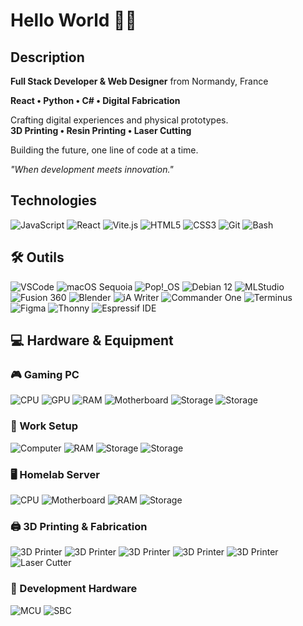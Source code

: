 # Hello World 🧑‍💻

## Description

**Full Stack Developer & Web Designer** from Normandy, France

**React • Python • C# • Digital Fabrication**

Crafting digital experiences and physical prototypes.  
**3D Printing • Resin Printing • Laser Cutting**

Building the future, one line of code at a time.

*"When development meets innovation."*

## Technologies

![JavaScript](https://img.shields.io/badge/-JavaScript-F7DF1E?style=for-the-badge&logo=javascript&logoColor=black)
![React](https://img.shields.io/badge/-React-61DAFB?style=for-the-badge&logo=react&logoColor=black)
![Vite.js](https://img.shields.io/badge/-Vite.js-646CFF?style=for-the-badge&logo=vite&logoColor=white)
![HTML5](https://img.shields.io/badge/-HTML5-E34F26?style=for-the-badge&logo=html5&logoColor=white)
![CSS3](https://img.shields.io/badge/-CSS3-1572B6?style=for-the-badge&logo=css3&logoColor=white)
![Git](https://img.shields.io/badge/-Git-F05032?style=for-the-badge&logo=git&logoColor=white)
![Bash](https://img.shields.io/badge/-Bash-4EAA25?style=for-the-badge&logo=gnu-bash&logoColor=white)


## 🛠️ Outils

![VSCode](https://img.shields.io/badge/-VSCode-007ACC?style=for-the-badge&logo=visualstudiocode&logoColor=white)
![macOS Sequoia](https://img.shields.io/badge/-macOS%20Sequoia-000000?style=for-the-badge&logo=apple&logoColor=white)
![Pop!_OS](https://img.shields.io/badge/-Pop!__OS-48B9C7?style=for-the-badge&logo=linux&logoColor=white)
![Debian 12](https://img.shields.io/badge/-Debian%2012-A81D33?style=for-the-badge&logo=debian&logoColor=white)
![MLStudio](https://img.shields.io/badge/-MLLStudio-FF6B35?style=for-the-badge&logoColor=white)
![Fusion 360](https://img.shields.io/badge/-Fusion%20360-FF8C00?style=for-the-badge&logo=autodesk&logoColor=white)
![Blender](https://img.shields.io/badge/-Blender-F5792A?style=for-the-badge&logo=blender&logoColor=white)
![iA Writer](https://img.shields.io/badge/-iA%20Writer-1E90FF?style=for-the-badge&logoColor=white)
![Commander One](https://img.shields.io/badge/-Commander%20One-2E8B57?style=for-the-badge&logoColor=white)
![Terminus](https://img.shields.io/badge/-Terminus-000000?style=for-the-badge&logo=windowsterminal&logoColor=white)
![Figma](https://img.shields.io/badge/-Figma-F24E1E?style=for-the-badge&logo=figma&logoColor=white)
![Thonny](https://img.shields.io/badge/-Thonny-3776AB?style=for-the-badge&logo=python&logoColor=white)
![Espressif IDE](https://img.shields.io/badge/-Espressif%20IDE-E7352C?style=for-the-badge&logo=espressif&logoColor=white)

## 💻 Hardware & Equipment

### 🎮 Gaming PC
![CPU](https://img.shields.io/badge/CPU-Intel%20i5--10400F-0071C5?style=for-the-badge&logo=intel&logoColor=white)
![GPU](https://img.shields.io/badge/GPU-RTX%203080-76B900?style=for-the-badge&logo=nvidia&logoColor=white)
![RAM](https://img.shields.io/badge/RAM-16GB%20DDR4-FF6B35?style=for-the-badge&logoColor=white)
![Motherboard](https://img.shields.io/badge/Motherboard-B460M%20PRO-FF0000?style=for-the-badge&logoColor=white)
![Storage](https://img.shields.io/badge/SSD-500GB%20Crucial%20MX500-005BBB?style=for-the-badge&logoColor=white)
![Storage](https://img.shields.io/badge/SSD-1TB%20Crucial%20BX500-005BBB?style=for-the-badge&logoColor=white)

### 💼 Work Setup
![Computer](https://img.shields.io/badge/Mac%20Mini-M4%20Chip-000000?style=for-the-badge&logo=apple&logoColor=white)
![RAM](https://img.shields.io/badge/RAM-16GB%20Unified%20Memory-FF6B35?style=for-the-badge&logoColor=white)
![Storage](https://img.shields.io/badge/Internal-256GB%20SSD-005BBB?style=for-the-badge&logoColor=white)
![Storage](https://img.shields.io/badge/External-2TB%20Samsung%20EVO%20990-1BA1E2?style=for-the-badge&logoColor=white)

### 🖥️ Homelab Server
![CPU](https://img.shields.io/badge/CPU-Xeon%20E5--2690%20v2-0071C5?style=for-the-badge&logo=intel&logoColor=white)
![Motherboard](https://img.shields.io/badge/Motherboard-Supermicro_X9DRi--LN4F+-red?style=for-the-badge&logoColor=white)
![RAM](https://img.shields.io/badge/RAM-64GB%20DDR3%20ECC-FF6B35?style=for-the-badge&logoColor=white)
![Storage](https://img.shields.io/badge/Storage-2x%20WD%20RED%201TB%20RAID-8B0000?style=for-the-badge&logoColor=white)

### 🖨️ 3D Printing & Fabrication
![3D Printer](https://img.shields.io/badge/FDM-Bambu%20X1%20Carbon-FF8C00?style=for-the-badge&logoColor=white)
![3D Printer](https://img.shields.io/badge/FDM-Bambu%20P1S-FF8C00?style=for-the-badge&logoColor=white)
![3D Printer](https://img.shields.io/badge/FDM-Bambu%20A1%20Mini-FF8C00?style=for-the-badge&logoColor=white)
![3D Printer](https://img.shields.io/badge/FDM-Bambu%20A1-FF8C00?style=for-the-badge&logoColor=white)
![3D Printer](https://img.shields.io/badge/FDM-Anycube-FF8C00?style=for-the-badge&logoColor=white)
![Laser Cutter](https://img.shields.io/badge/Laser-Creality%20Falcon%2010W-E74C3C?style=for-the-badge&logoColor=white)

### 🔧 Development Hardware
![MCU](https://img.shields.io/badge/MCU-ESP32-E7352C?style=for-the-badge&logo=espressif&logoColor=white)
![SBC](https://img.shields.io/badge/SBC-Raspberry%20Pi%204-A22846?style=for-the-badge&logo=raspberry-pi&logoColor=white)

